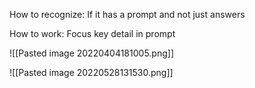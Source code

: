 How to recognize: If it has a prompt and not just answers

How to work: Focus key detail in prompt 

![[Pasted image 20220404181005.png]]

![[Pasted image 20220528131530.png]]

